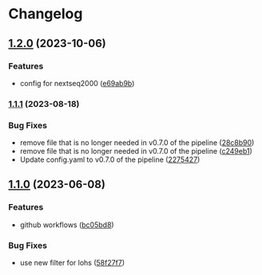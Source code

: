 # Changelog

## [1.2.0](https://www.github.com/clinical-genomics-uppsala/GMS560_config/compare/v1.1.1...v1.2.0) (2023-10-06)


### Features

* config for nextseq2000 ([e69ab9b](https://www.github.com/clinical-genomics-uppsala/GMS560_config/commit/e69ab9b82cd522113964cc1c858571ca8e1115ce))

### [1.1.1](https://www.github.com/clinical-genomics-uppsala/GMS560_config/compare/v1.1.0...v1.1.1) (2023-08-18)


### Bug Fixes

* remove file that is no longer needed in v0.7.0 of the pipeline ([28c8b90](https://www.github.com/clinical-genomics-uppsala/GMS560_config/commit/28c8b907b7ddf15099d2fc04998bc6eeb9d2c03b))
* remove file that is no longer needed in v0.7.0 of the pipeline ([c249eb1](https://www.github.com/clinical-genomics-uppsala/GMS560_config/commit/c249eb1892c6762ab8cea258c3697c549b846c30))
* Update config.yaml to v0.7.0 of the pipeline ([2275427](https://www.github.com/clinical-genomics-uppsala/GMS560_config/commit/227542726839db06c655b89b0636dc78cc5845a1))

## [1.1.0](https://www.github.com/clinical-genomics-uppsala/GMS560_config/compare/v1.0.0...v1.1.0) (2023-06-08)


### Features

* github workflows ([bc05bd8](https://www.github.com/clinical-genomics-uppsala/GMS560_config/commit/bc05bd87a9b608e56fc59ec8a9b547369a992747))


### Bug Fixes

* use new filter for lohs ([58f27f7](https://www.github.com/clinical-genomics-uppsala/GMS560_config/commit/58f27f74ff7aea596b16907a625480df9bbbf477))
